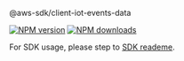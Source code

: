 @aws-sdk/client-iot-events-data

[![NPM version](https://img.shields.io/npm/v/@aws-sdk/client-iot-events-data/preview.svg)](https://www.npmjs.com/package/@aws-sdk/client-iot-events-data)
[![NPM downloads](https://img.shields.io/npm/dm/@aws-sdk/client-iot-events-data.svg)](https://www.npmjs.com/package/@aws-sdk/client-iot-events-data)

For SDK usage, please step to [SDK reademe](https://github.com/aws/aws-sdk-js-v3).

